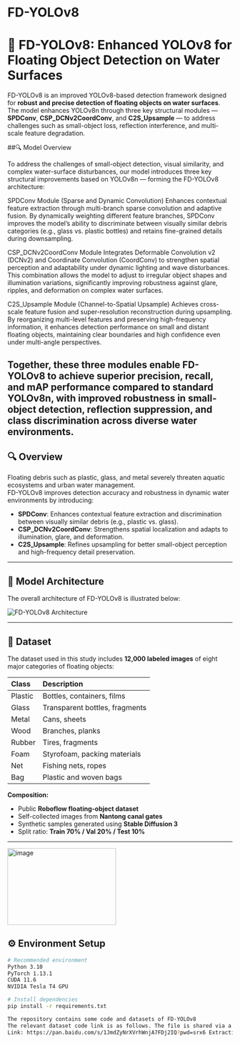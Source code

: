 # FD-YOLOv8
# 🌊 FD-YOLOv8: Enhanced YOLOv8 for Floating Object Detection on Water Surfaces

FD-YOLOv8 is an improved YOLOv8-based detection framework designed for **robust and precise detection of floating objects on water surfaces**.  
The model enhances YOLOv8n through three key structural modules — **SPDConv**, **CSP_DCNv2CoordConv**, and **C2S_Upsample** — to address challenges such as small-object loss, reflection interference, and multi-scale feature degradation.

##🔍 Model Overview

To address the challenges of small-object detection, visual similarity, and complex water-surface disturbances, our model introduces three key structural improvements based on YOLOv8n — forming the FD-YOLOv8 architecture:

SPDConv Module (Sparse and Dynamic Convolution)
Enhances contextual feature extraction through multi-branch sparse convolution and adaptive fusion.
By dynamically weighting different feature branches, SPDConv improves the model’s ability to discriminate between visually similar debris categories (e.g., glass vs. plastic bottles) and retains fine-grained details during downsampling.

CSP_DCNv2CoordConv Module
Integrates Deformable Convolution v2 (DCNv2) and Coordinate Convolution (CoordConv) to strengthen spatial perception and adaptability under dynamic lighting and wave disturbances.
This combination allows the model to adjust to irregular object shapes and illumination variations, significantly improving robustness against glare, ripples, and deformation on complex water surfaces.

C2S_Upsample Module (Channel-to-Spatial Upsample)
Achieves cross-scale feature fusion and super-resolution reconstruction during upsampling.
By reorganizing multi-level features and preserving high-frequency information, it enhances detection performance on small and distant floating objects, maintaining clear boundaries and high confidence even under multi-angle perspectives.

Together, these three modules enable FD-YOLOv8 to achieve superior precision, recall, and mAP performance compared to standard YOLOv8n, with improved robustness in small-object detection, reflection suppression, and class discrimination across diverse water environments.
---

## 🔍 Overview

Floating debris such as plastic, glass, and metal severely threaten aquatic ecosystems and urban water management.  
FD-YOLOv8 improves detection accuracy and robustness in dynamic water environments by introducing:

- **SPDConv**: Enhances contextual feature extraction and discrimination between visually similar debris (e.g., plastic vs. glass).  
- **CSP_DCNv2CoordConv**: Strengthens spatial localization and adapts to illumination, glare, and deformation.  
- **C2S_Upsample**: Refines upsampling for better small-object perception and high-frequency detail preservation.

---

## 🧩 Model Architecture

The overall architecture of FD-YOLOv8 is illustrated below:

![FD-YOLOv8 Architecture](<img width="691" height="536" alt="image" src="https://github.com/user-attachments/assets/35121819-52ad-428a-bde3-0c688ab2abad" />
)

---

## 📂 Dataset

The dataset used in this study includes **12,000 labeled images** of eight major categories of floating objects:

| Class | Description |
|:------|:-------------|
| Plastic | Bottles, containers, films |
| Glass | Transparent bottles, fragments |
| Metal | Cans, sheets |
| Wood | Branches, planks |
| Rubber | Tires, fragments |
| Foam | Styrofoam, packing materials |
| Net | Fishing nets, ropes |
| Bag | Plastic and woven bags |

**Composition:**
- Public **Roboflow floating-object dataset**  
- Self-collected images from **Nantong canal gates**  
- Synthetic samples generated using **Stable Diffusion 3**  
- Split ratio: **Train 70% / Val 20% / Test 10%**

---
<img width="243" height="172" alt="image" src="https://github.com/user-attachments/assets/c31fe7a4-17e0-43d8-8c33-bde4dc278302" />


## ⚙️ Environment Setup

```bash
# Recommended environment
Python 3.10
PyTorch 1.13.1
CUDA 11.6
NVIDIA Tesla T4 GPU

# Install dependencies
pip install -r requirements.txt

The repository contains some code and datasets of FD-YOLOv8
The relevant dataset code link is as follows. The file is shared via a network disk: data
Link: https://pan.baidu.com/s/1JmdZyNrXVrhWnjA7FDj2IQ?pwd=srx6 Extraction code: srx6
